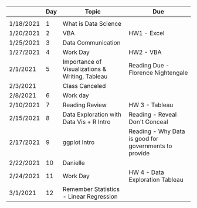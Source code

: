 |            | Day  | Topic                                            | Due                                                    |
|------------|------|--------------------------------------------------|--------------------------------------------------------|
|            |      |                                                  |                                                        |
| 1/18/2021  | 1    | What is Data Science                             |                                                        |
| 1/20/2021  | 2    | VBA                                              | HW1 - Excel                                            |
| 1/25/2021  | 3    | Data Communication                               |                                                        |
| 1/27/2021  | 4    | Work Day                                         | HW2 - VBA                                              |
| 2/1/2021   | 5    | Importance of Visualizations & Writing, Tableau  | Reading Due - Florence Nightengale                     |
| 2/3/2021   |      | Class Canceled                                   |                                                        |
| 2/8/2021   | 6    | Work day                                         |                                                        |
| 2/10/2021  | 7    | Reading Review                                   | HW 3 - Tableau                                         |
| 2/15/2021  | 8    | Data Exploration with Data Vis + R Intro         | Reading - Reveal Don't Conceal                         |
| 2/17/2021  | 9    | ggplot Intro                                     | Reading - Why Data is good for governments to provide  |
| 2/22/2021  | 10   | Danielle                                         |                                                        |
| 2/24/2021  | 11   | Work Day                                         | HW 4 - Data Exploration Tableau                        |
| 3/1/2021   | 12   | Remember Statistics - Linear Regression          |                                                        |
